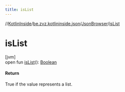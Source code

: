 ```yaml
---
title: isList
---
```

//[KotlinInside](../../../index.html)/[be.zvz.kotlininside.json](../index.html)/[JsonBrowser](index.html)/[isList](is-list.html)



# isList



[jvm]\
open fun [isList](is-list.html)(): [Boolean](https://kotlinlang.org/api/latest/jvm/stdlib/kotlin/-boolean/index.html)



#### Return



True if the value represents a list.




